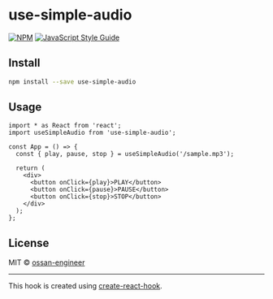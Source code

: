 # use-simple-audio

[![NPM](https://img.shields.io/npm/v/use-simple-audio.svg)](https://www.npmjs.com/package/use-simple-audio) [![JavaScript Style Guide](https://img.shields.io/badge/code_style-standard-brightgreen.svg)](https://standardjs.com)

## Install

```bash
npm install --save use-simple-audio
```

## Usage

```tsx
import * as React from 'react';
import useSimpleAudio from 'use-simple-audio';

const App = () => {
  const { play, pause, stop } = useSimpleAudio('/sample.mp3');

  return (
    <div>
      <button onClick={play}>PLAY</button>
      <button onClick={pause}>PAUSE</button>
      <button onClick={stop}>STOP</button>
    </div>
  );
};
```

## License

MIT © [ossan-engineer](https://github.com/ossan-engineer)

---

This hook is created using [create-react-hook](https://github.com/hermanya/create-react-hook).

